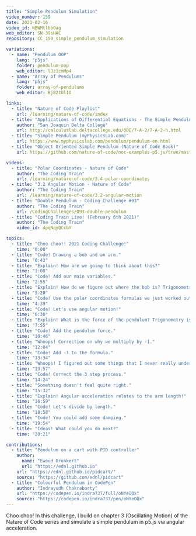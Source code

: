 ```yaml
---
title: "Simple Pendulum Simulation"
video_number: 159
date: 2021-02-16
video_id: NBWMtlbbOag
web_editor: SN-39sHAC
repository: CC_159_simple_pendulum_simulation

variations:
  - name: "Pendulum OOP"
    lang: "p5js"
    folder: pendulum-oop
    web_editor: lJz1cmMp4
  - name: "Array of Pendulums"
    lang: "p5js"
    folder: array-of-pendulums
    web_editor: Bj82tUlIO

links:
  - title: "Nature of Code Playlist"
    url: /learning/nature-of-code/index
  - title: "Applications of Differential Equations - The Simple Pendulum"
    author: "San Joaquin Delta College"
    url: http://calculuslab.deltacollege.edu/ODE/7-A-2/7-A-2-h.html
  - title: "Simple Pendulum (myPhysicsLab.com)"
    url: https://www.myphysicslab.com/pendulum/pendulum-en.html
  - title: "Object Oriented Simple Pendulum (Nature of Code Book)"
    url: https://github.com/nature-of-code/noc-examples-p5.js/tree/master/chp03_oscillation/NOC_3_10_PendulumExampleSimplified

videos:
  - title: "Polar Coordinates - Nature of Code"
    author: "The Coding Train"
    url: /learning/nature-of-code/3.4-polar-coordinates
  - title: "3.2 Angular Motion - Nature of Code"
    author: "The Coding Train"
    url: /learning/nature-of-code/3.2-angular-motion
  - title: "Double Pendulum - Coding Challenge #93"
    author: "The Coding Train"
    url: /CodingChallenges/093-double-pendulum
  - title: "Coding Train Live! (February 6th 2021)"
    author: "The Coding Train"
    video_id: dpqNqyQCcbY

topics:
  - title: "Choo choo!! 2021 Coding Challenge!"
    time: "0:00"
  - title: "Code! Drawing a bob and an arm."
    time: "0:43"
  - title: "Explain! How are we going to think about this?"
    time: "1:08"
  - title: "Code! Add our main variables."
    time: "2:55"
  - title: "Explain! How do we figure out where the bob is? Trigonometry is the answer!"
    time: "3:20"
  - title: "Code! Use the polar coordinates formulas we just worked out."
    time: "4:39"
  - title: "Code! Let's use angular motion!"
    time: "6:30"
  - title: "Explain! What is the force of the pendulum? Trigonometry is the answer!"
    time: "7:55"
  - title: "Code! Add the pendulum force."
    time: "10:46"
  - title: "Whoops! Correction on why we multiply by -1."
    time: "12:04"
  - title: "Code! Add -1 to the formula."
    time: "13:34"
  - title: "Whoops! I figured out some things that I never really understood."
    time: "13:57"
  - title: "Code! Correct the 3 step process."
    time: "14:24"
  - title: "Something doesn't feel quite right."
    time: "15:32"
  - title: "Explain! Angular acceleration relates to the arm length!"
    time: "16:59"
  - title: "Code! Let's divide by length."
    time: "18:58"
  - title: "Code! You could add some damping."
    time: "19:54"
  - title: "Ideas! What could you do next?"
    time: "20:21"

contributions:
  - title: "Pendulum on a cart with PID controller"
    author:
      name: "Ewoud Dronkert"
      url: "https://ednl.github.io"
    url: "https://ednl.github.io/pidcart/"
    source: "https://github.com/ednl/pidcart"
  - title: "Colourful Pendulum in CodePen"
    author: "Indrayudh Chakraborty"
    url: "https://codepen.io/indra737/full/oNYeOQx"
    source: "https://codepen.io/indra737/pen/oNYeOQx"
---
```


Choo choo! In this challenge, I build on chapter 3 (Oscillating Motion) of the Nature of Code series and simulate a simple pendulum in p5.js via angular acceleration.
